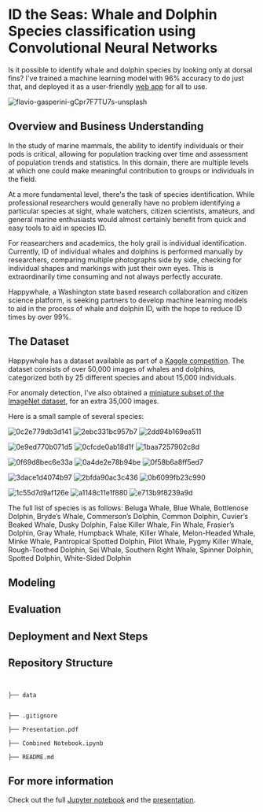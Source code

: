 # ID the Seas: Whale and Dolphin Species classification using Convolutional Neural Networks

Is it possible to identify whale and dolphin species by looking only at dorsal fins? I've trained a machine learning model with 96% accuracy to do just that, and deployed it as a user-friendly [web app](https://huggingface.co/spaces/snakeeyes021/id-the-seas) for all to use.

![flavio-gasperini-gCpr7F7TU7s-unsplash](https://user-images.githubusercontent.com/26641674/157836489-40772f53-1e5a-4deb-b953-9de8bcc7f3db.jpg)


## Overview and Business Understanding
In the study of marine mammals, the ability to identify individuals or their pods is critical, allowing for population tracking over time and assessment of population trends and statistics. In this domain, there are multiple levels at which one could make meaningful contribution to groups or individuals in the field. 

At a more fundamental level, there's the task of species identification. While professional researchers would generally have no problem identifying a particular species at sight, whale watchers, citizen scientists, amateurs, and general marine enthusiasts would almost certainly benefit from quick and easy tools to aid in species ID.

For reasearchers and academics, the holy grail is individual identification. Currently, ID of individual whales and dolphins is performed manually by researchers, comparing multiple photographs side by side, checking for individual shapes and markings with just their own eyes. This is extraordinarily time consuming and not always perfectly accurate. 

Happywhale, a Washington state based research collaboration and citizen science platform, is seeking partners to develop machine learning models to aid in the process of whale and dolphin ID, with the hope to reduce ID times by over 99%. 

## The Dataset
Happywhale has a dataset available as part of a [Kaggle competition](https://www.kaggle.com/c/happy-whale-and-dolphin). The dataset consists of over 50,000 images of whales and dolphins, categorized both by 25 different species and about 15,000 individuals. 

For anomaly detection, I've also obtained a [miniature subset of the ImageNet dataset](https://www.kaggle.com/ifigotin/imagenetmini-1000), for an extra 35,000 images.

Here is a small sample of several species:

![0c2e779db3d141](https://user-images.githubusercontent.com/26641674/157839268-3c1cafa7-ec7c-489a-827d-cc5b7c14b4d6.jpg)
![2ebc331bc957b7](https://user-images.githubusercontent.com/26641674/157839450-0889f045-b8f5-43eb-9b2a-13b24f9e5b9b.jpg)
![2dd94b169ea511](https://user-images.githubusercontent.com/26641674/157839286-bba22a06-2ced-484b-b8c8-130c4bc88a3d.jpg)

![0e9ed770b071d5](https://user-images.githubusercontent.com/26641674/157839350-4fcc6f18-664f-4c10-a61f-35d0cc997068.jpg)
![0cfcde0ab18d1f](https://user-images.githubusercontent.com/26641674/157839364-8b0c4e0b-e212-4b35-92ce-91dc2ad242c0.jpg)
![1baa7257902c8d](https://user-images.githubusercontent.com/26641674/157839381-e8a6467a-810e-4c5c-8cf0-10ac91decb93.jpg)

![0f69d8bec6e33a](https://user-images.githubusercontent.com/26641674/157839507-e356953b-1e5f-428a-bfa7-de56ed8a4809.jpg)
![0a4de2e78b94be](https://user-images.githubusercontent.com/26641674/157839522-54fd98c8-f6c6-40c9-a852-2473609fede1.jpg)
![0f58b6a8ff5ed7](https://user-images.githubusercontent.com/26641674/157839537-0fa190ae-e7ed-48f3-97bf-36c299086629.jpg)

![3dace1d4074b97](https://user-images.githubusercontent.com/26641674/157839557-83048bbb-123b-4f23-a87f-91631d96c505.jpg)
![2bfda90ac3c436](https://user-images.githubusercontent.com/26641674/157839585-dbaa1d43-3c2a-43fc-92e4-be851411d9b1.jpg)
![0b6099fb23c990](https://user-images.githubusercontent.com/26641674/157839576-75f6b9af-e97c-4d85-8805-f1fa15969766.jpg)

![1c55d7d9af126e](https://user-images.githubusercontent.com/26641674/157839623-fb687604-b16e-48a8-bceb-85f1d09de4a1.jpg)
![a1148c11e1f880](https://user-images.githubusercontent.com/26641674/157839642-9305ddd2-0197-45c2-b889-7f623ad030bd.jpg)
![e713b9f8239a9d](https://user-images.githubusercontent.com/26641674/157839646-b272320c-79e1-4f1f-a9f6-61ab0eb0be22.jpg)

The full list of species is as follows:
Beluga Whale,
Blue Whale,
Bottlenose Dolphin,
Bryde’s Whale,
Commerson’s Dolphin,
Common Dolphin,
Cuvier’s Beaked Whale,
Dusky Dolphin,
False Killer Whale,
Fin Whale,
Frasier’s Dolphin,
Gray Whale,
Humpback Whale,
Killer Whale,
Melon-Headed Whale,
Minke Whale,
Pantropical Spotted Dolphin,
Pilot Whale,
Pygmy Killer Whale,
Rough-Toothed Dolphin,
Sei Whale,
Southern Right Whale,
Spinner Dolphin,
Spotted Dolphin,
White-Sided Dolphin


## Modeling


## Evaluation


## Deployment and Next Steps


## Repository Structure
```


├── data


├── .gitignore

├── Presentation.pdf

├── Combined Notebook.ipynb

├── README.md
```
## For more information
Check out the full [Jupyter notebook]() and the [presentation]().
